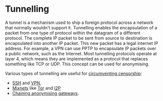 # Tunnelling 

A tunnel is a mechanism used to ship a foreign protocol across a network that normally wouldn't support it. 
Tunnelling enables the encapsulation of a packet from one type of protocol within the datagram of a different protocol. 
The complete IP packet to be sent from source to destination is encapsulated into another IP packet. This new packet 
has a legal internet IP address. For example, a VPN can use PPTP to encapsulate IP packets over a public network, 
such as the Internet. Most tunnelling protocols operate at layer 4, which means they are implemented as a protocol 
that replaces something like TCP or UDP. This concept can be used for anonymising.

Various types of tunnelling are useful for [circumventing censorship](../Circumventing-censorship.md): 

* [SSH](ssh.md) and [VPN](vpn.md), 
* [Mixnets](digital-mixing.md) like [Tor](tor.md) and [I2P](i2p.md)
* [Chaining anonymising gateways](chaining.md).

